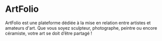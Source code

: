 # ArtFolio
ArtFolio est une plateforme dédiée à la mise en relation entre artistes et amateurs d'art. Que vous soyez sculpteur, photographe, peintre ou encore céramiste, votre art se doit d’être partagé !
